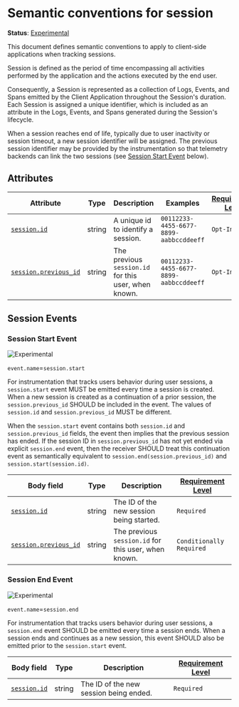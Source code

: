 # Semantic conventions for session

**Status**: [Experimental][DocumentStatus]

This document defines semantic conventions to apply to client-side applications when tracking sessions.

Session is defined as the period of time encompassing all activities performed by the application and the actions
executed by the end user.

Consequently, a Session is represented as a collection of Logs, Events, and Spans emitted by the Client Application
throughout the Session's duration. Each Session is assigned a unique identifier, which is included as an attribute in
the Logs, Events, and Spans generated during the Session's lifecycle.

When a session reaches end of life, typically due to user inactivity or session timeout, a new session identifier
will be assigned. The previous session identifier may be provided by the instrumentation so that telemetry
backends can link the two sessions (see [Session Start Event](#session-start-event) below).

## Attributes

<!-- semconv session-id -->
<!-- NOTE: THIS TEXT IS AUTOGENERATED. DO NOT EDIT BY HAND. -->
<!-- see templates/registry/markdown/snippet.md.j2 -->
<!-- prettier-ignore-start -->
<!-- markdownlint-capture -->
<!-- markdownlint-disable -->

| Attribute  | Type | Description  | Examples  | [Requirement Level](https://opentelemetry.io/docs/specs/semconv/general/attribute-requirement-level/) | Stability |
|---|---|---|---|---|---|
| [`session.id`](/docs/attributes-registry/session.md) | string | A unique id to identify a session. | `00112233-4455-6677-8899-aabbccddeeff` | `Opt-In` | ![Experimental](https://img.shields.io/badge/-experimental-blue) |
| [`session.previous_id`](/docs/attributes-registry/session.md) | string | The previous `session.id` for this user, when known. | `00112233-4455-6677-8899-aabbccddeeff` | `Opt-In` | ![Experimental](https://img.shields.io/badge/-experimental-blue) |


<!-- markdownlint-restore -->
<!-- prettier-ignore-end -->
<!-- END AUTOGENERATED TEXT -->
<!-- endsemconv -->

## Session Events

### Session Start Event

![Experimental](https://img.shields.io/badge/-experimental-blue)

`event.name`=`session.start`

For instrumentation that tracks users behavior during user sessions, a `session.start` event MUST be emitted
every time a session is created. When a new session is created as a continuation of a prior session,
the `session.previous_id` SHOULD be included in the event. The values of `session.id` and `session.previous_id`
MUST be different.

When the `session.start` event contains both `session.id` and `session.previous_id` fields, the event then implies
that the previous session has ended. If the session ID in `session.previous_id` has not yet ended via explicit
`session.end` event, then the receiver SHOULD treat this continuation event as semantically equivalent to
`session.end(session.previous_id)` and `session.start(session.id)`.

| Body field                                                    | Type   | Description                                          | [Requirement Level](https://opentelemetry.io/docs/specs/semconv/general/attribute-requirement-level/) |
|---------------------------------------------------------------|--------|------------------------------------------------------|-------------------------------------------------------------------------------------------------------|
| [`session.id`](/docs/attributes-registry/session.md)          | string | The ID of the new session being started.             | `Required`                                                                                            |
| [`session.previous_id`](/docs/attributes-registry/session.md) | string | The previous `session.id` for this user, when known. | `Conditionally Required`                                                                              |

### Session End Event

![Experimental](https://img.shields.io/badge/-experimental-blue)

`event.name`=`session.end`

For instrumentation that tracks users behavior during user sessions, a `session.end` event SHOULD be emitted
every time a session ends. When a session ends and continues as a new session, this event SHOULD also be
emitted prior to the `session.start` event.

| Body field                                                    | Type   | Description                            | [Requirement Level](https://opentelemetry.io/docs/specs/semconv/general/attribute-requirement-level/) |
|---------------------------------------------------------------|--------|----------------------------------------|-------------------------------------------------------------------------------------------------------|
| [`session.id`](/docs/attributes-registry/session.md)          | string | The ID of the new session being ended. | `Required`                                                                                            |

[DocumentStatus]: https://opentelemetry.io/docs/specs/otel/document-status
